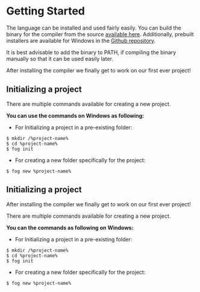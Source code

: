 # Getting Started

The language can be installed and used fairly easily. You can build the binary for the compiler from the source [available here](https://github.com/marci1175/fog). Additionally, prebuilt installers are available for Windows in the [Github repository](https://github.com/marci1175/fog/releases).

It is best advisable to add the binary to PATH, if compiling the binary manually so that it can be used easily later.

After installing the compiler we finally get to work on our first ever project!

## Initializing a project

There are multiple commands available for creating a new project.

**You can use the commands on Windows as following:**

- For Initializing a project in a pre-existing folder:

```console
$ mkdir /%project-name%
$ cd %project-name%
$ fog init
```

- For creating a new folder specifically for the project:

```console
$ fog new %project-name%
```

## Initializing a project

After installing the compiler we finally get to work on our first ever project!

There are multiple commands available for creating a new project.

**You can the commands as following on Windows:**

- For Initializing a project in a pre-existing folder:

```console
$ mkdir /%project-name%
$ cd %project-name%
$ fog init
```

- For creating a new folder specifically for the project:

```console
$ fog new %project-name%
```
